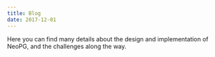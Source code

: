 ```yaml
---
title: Blog
date: 2017-12-01
---
```


Here you can find many details about the design and implementation of
NeoPG, and the challenges along the way.
